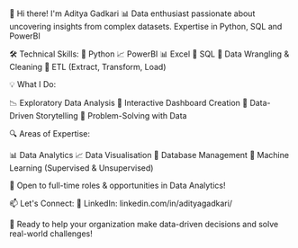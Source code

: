 👋 Hi there! I'm Aditya Gadkari
📊 Data enthusiast passionate about uncovering insights from complex datasets. Expertise in Python, SQL and PowerBI

🛠️ Technical Skills:
🐍 Python
📈 PowerBI
📊 Excel
💾 SQL
🧹 Data Wrangling & Cleaning
🔄 ETL (Extract, Transform, Load)

💡 What I Do:

📉 Exploratory Data Analysis
📱 Interactive Dashboard Creation
📢 Data-Driven Storytelling
🎯 Problem-Solving with Data

🔍 Areas of Expertise:

📊 Data Analytics
📈 Data Visualisation
💾 Database Management
🤖 Machine Learning (Supervised & Unsupervised)

🤝 Open to full-time roles & opportunities in Data Analytics!

📫 Let's Connect:
💼 LinkedIn: linkedin.com/in/adityagadkari/

🎯 Ready to help your organization make data-driven decisions and solve real-world challenges!
